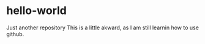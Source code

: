 # hello-world
Just another repository
This is a little akward, as I am still learnin how to use github.
